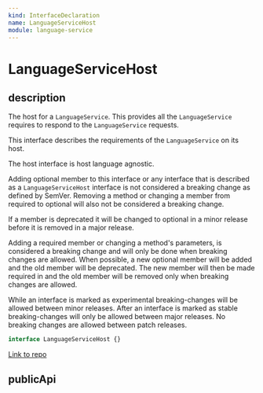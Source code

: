 ```yaml
---
kind: InterfaceDeclaration
name: LanguageServiceHost
module: language-service
---
```


# LanguageServiceHost

## description

The host for a `LanguageService`. This provides all the `LanguageService` requires to respond
to the `LanguageService` requests.

This interface describes the requirements of the `LanguageService` on its host.

The host interface is host language agnostic.

Adding optional member to this interface or any interface that is described as a
`LanguageServiceHost` interface is not considered a breaking change as defined by SemVer.
Removing a method or changing a member from required to optional will also not be considered a
breaking change.

If a member is deprecated it will be changed to optional in a minor release before it is
removed in a major release.

Adding a required member or changing a method's parameters, is considered a breaking change and
will only be done when breaking changes are allowed. When possible, a new optional member will
be added and the old member will be deprecated. The new member will then be made required in
and the old member will be removed only when breaking changes are allowed.

While an interface is marked as experimental breaking-changes will be allowed between minor
releases. After an interface is marked as stable breaking-changes will only be allowed between
major releases. No breaking changes are allowed between patch releases.

```ts
interface LanguageServiceHost {}
```

[Link to repo](https://github.com/timdeschryver/angular/blob/master/packages/language-service/src/types.ts#L140-L166)

## publicApi
